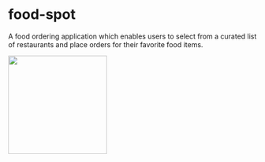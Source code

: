 # food-spot

A food ordering application which enables users to select from a curated list of restaurants and place orders for their favorite food items.


<img src="https://github.com/AjayRajaPandiyanR05/food-spot/assets/160829658/b739c1fb-b2fe-4c28-8f51-b21fc0677143" width="200" height="200"/>

